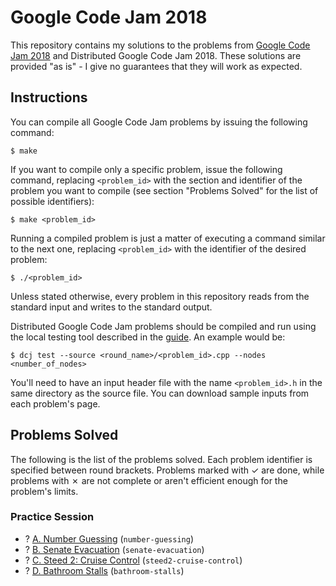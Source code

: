 # Google Code Jam 2018

This repository contains my solutions to the problems from [Google Code Jam 2018][1] and Distributed Google Code Jam 2018. These solutions are provided "as is" - I give no guarantees that they will work as expected.

## Instructions

You can compile all Google Code Jam problems by issuing the following command:

    $ make

If you want to compile only a specific problem, issue the following command, replacing `<problem_id>` with the section and identifier of the problem you want to compile (see section "Problems Solved" for the list of possible identifiers):

    $ make <problem_id>

Running a compiled problem is just a matter of executing a command similar to the next one, replacing `<problem_id>` with the identifier of the desired problem:

    $ ./<problem_id>

Unless stated otherwise, every problem in this repository reads from the standard input and writes to the standard output.

Distributed Google Code Jam problems should be compiled and run using the local testing tool described in the [guide][2]. An example would be:

    $ dcj test --source <round_name>/<problem_id>.cpp --nodes <number_of_nodes>

You'll need to have an input header file with the name `<problem_id>.h` in the same directory as the source file. You can download sample inputs from each problem's page.

## Problems Solved

The following is the list of the problems solved. Each problem identifier is specified between round brackets. Problems marked with ✓ are done, while problems with ✗ are not complete or aren't efficient enough for the problem's limits.

### Practice Session

* ? [A. Number Guessing][prac1] (`number-guessing`)
* ? [B. Senate Evacuation][prac2] (`senate-evacuation`)
* ? [C. Steed 2: Cruise Control][prac3] (`steed2-cruise-control`)
* ? [D. Bathroom Stalls][prac4] (`bathroom-stalls`)

[1]: https://code.google.com/codejam
[2]: https://code.google.com/codejam/resources/quickstart-guide#dcj
[prac1]: https://codejam.withgoogle.com/2018/challenges/0000000000000130/dashboard
[prac2]: https://codejam.withgoogle.com/2018/challenges/0000000000000130/dashboard/00000000000004c0
[prac3]: https://codejam.withgoogle.com/2018/challenges/0000000000000130/dashboard/0000000000000524
[prac4]: https://codejam.withgoogle.com/2018/challenges/0000000000000130/dashboard/0000000000000652
